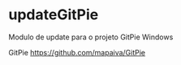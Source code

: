# updateGitPie

Modulo de update para o projeto GitPie Windows 

GitPie https://github.com/mapaiva/GitPie
